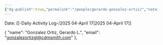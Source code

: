 ```yaml
---
{"dg-publish":true,"permalink":"/people/gerardo-gonzalez-ortiz/","noteIcon":"","created":"2025-05-20T09:18:16.673-05:00"}
---
```


Date: [[-Daily Activity Log-/2025 04-April 17\|2025 04-April 17]]

{ "name": "Gonzalez Ortiz, Gerardo L.", "email": "gonzalezortizgl@cdmsmith.com" },